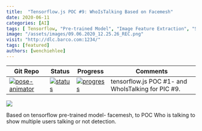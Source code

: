 ```yaml
---
title:  "Tensorflow.js POC #9: WhoIsTalking Based on Facemesh"
date: 2020-06-11
categories: [AI]
tags: [ Tensorflow, "Pre-trained Model", "Image Feature Extraction", "Supervised Learning"]
image: "/assets/images/09.06.2020_12.25.26_REC.png"
visit: "http://dlc.barco.com:1234/"
tags: [featured]
authors: [wenchiehlee]
---
```



| Git Repo                                                                                                                                         | Status                                                                                                                                                                | Progress                                                                                                                    | Comments                                                     |
|--------------------------------------------------------------------------------------------------------------------------------------------------|-----------------------------------------------------------------------------------------------------------------------------------------------------------------------|----------------------------------------------------------------------------------------------------------------------------------------|--------------------------------------------------------------|
| [![pose-animator](https://img.shields.io/badge/pose_animator-gray?logo=tensorflow)](https://git.barco.com/users/wjlee/repos/pose-animator/browse) | [![status](https://tailab.barco.com:9443/deeplearningcomputing/pose-animator/badges/master/pipeline.svg)](https://tailab.barco.com:9443/deeplearningcomputing/pose-animator/pipelines) | [![progress](https://img.shields.io/badge/pose_aniamator-POC-red)](http://dlc.barco.com:1234/)|tensorflow.js POC #1- and WhoIsTalking for PIC #9. |

[![](https://rebrand.ly/dlc_png_url)](https://rebrand.ly/dlc_uml_url)

Based on tensorflow pre-trained model- facemesh, to POC Who is talking to show multiple users talking or not detection. 

